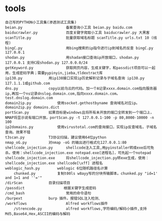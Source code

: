 # tools
	自己写的PYTHON小工具集(渗透测试工具集)
	beian.py                    备案查询小工具 beian.py baidu.com
	baiducrawler.py             百度关键字爬取小工具 baiducrawler.py 大黑客
	scanTitle.py                批量获取域名标题 scanTitle.py urls.txt 10 (线程)
	bingC.py                    用bing搜索的ip指令进行ip到域名的反查 bingC.py 127.0.0.1
	shodan.py                   用shadan接口查询ip开放端口，shodan.py 127.0.0.1 支持C段shodan.py 127.0.0.0/24	
	getKeyword.py               获取网页内容，生成关键字，和passdict项目可以一起用，生成密码字典；需要pypinyin,jieba,tldextract库
	ip138.py		    用ip138接口实现ip历史解析记录与子域名查询 ip138.py 127.1.1.1或github.com 
	dns.py			    copy以前乌云的代码。加一个A记录xxxx.domain.com指向服务器ip,再加一个ns记录dnslog.domain.com,指向xxxx.domain.com。test.dnslog.domain.com
	domain2ip.py		    使用socket.gethostbyname 查询域名对应ip。domain2ip.py domains.dict
	portScan.py		    如果目标是windows且将所有未开放的端口全转发到一个端口上，NMAP将显示说有端口开放。portScan.py -t 127.0.0.1-100 -p 80,8000-10000 -n 100 
	ip2domains.py		    使用virustotal.com的查询接口，实现ip反查域名，子域名查询。效果不错
	t3scan.py		    T3协议扫描，建议使用64位python
	nmap_oG.py		    对nmap -oG 的输出进行格式化127.0.0.1:80
	shellcode_injection.py	    shellcode注入工具,用pyinstaller转成exe后可免杀。使用：shellcode_injection.exe notepad.exe[进程名]，可先起一个notepad
	shellcode_injection.exe	    将shellcode_injection.py转exe生成，使用：shellcode_injection.exe shellcode[\xff] 进程名
	weblogic_hash.py	    weblogic 6位随机路径名计算
        chunked.py		    复制t00ls w8ayy写的分块传输脚本。chunked.py "id=1' and 1=1 and ''='"
	/dirScan		    目录扫描项目
	/passdict                  根据关键字生成密码
	/cmd_bash                   常用的命令语句
	/burpext		    burp 插件。报错SQL注入检测、	
	/workflows                  Alfred workflows插件
		/strencode.py           alfred workflows,字符编码/解码小插件,支持Md5,Base64,Hex,ASCII的编码与解码

